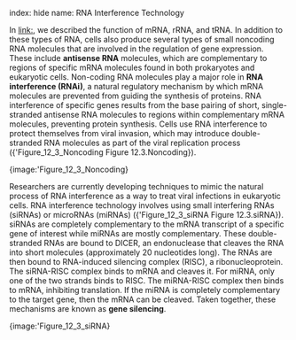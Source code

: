 index: hide
name: RNA Interference Technology

In <link:>, we described the function of mRNA, rRNA, and tRNA. In addition to these types of RNA, cells also produce several types of small noncoding RNA molecules that are involved in the regulation of gene expression. These include  **antisense RNA** molecules, which are complementary to regions of specific mRNA molecules found in both prokaryotes and eukaryotic cells. Non-coding RNA molecules play a major role in  **RNA interference (RNAi)**, a natural regulatory mechanism by which mRNA molecules are prevented from guiding the synthesis of proteins. RNA interference of specific genes results from the base pairing of short, single-stranded antisense RNA molecules to regions within complementary mRNA molecules, preventing protein synthesis. Cells use RNA interference to protect themselves from viral invasion, which may introduce double-stranded RNA molecules as part of the viral replication process ({'Figure_12_3_Noncoding Figure 12.3.Noncoding}).


{image:'Figure_12_3_Noncoding}
        

Researchers are currently developing techniques to mimic the natural process of RNA interference as a way to treat viral infections in eukaryotic cells. RNA interference technology involves using small interfering RNAs (siRNAs) or microRNAs (miRNAs) ({'Figure_12_3_siRNA Figure 12.3.siRNA}). siRNAs are completely complementary to the mRNA transcript of a specific gene of interest while miRNAs are mostly complementary. These double-stranded RNAs are bound to DICER, an endonuclease that cleaves the RNA into short molecules (approximately 20 nucleotides long). The RNAs are then bound to RNA-induced silencing complex (RISC), a ribonucleoprotein. The siRNA-RISC complex binds to mRNA and cleaves it. For miRNA, only one of the two strands binds to RISC. The miRNA-RISC complex then binds to mRNA, inhibiting translation. If the miRNA is completely complementary to the target gene, then the mRNA can be cleaved. Taken together, these mechanisms are known as  **gene silencing**.


{image:'Figure_12_3_siRNA}
        
